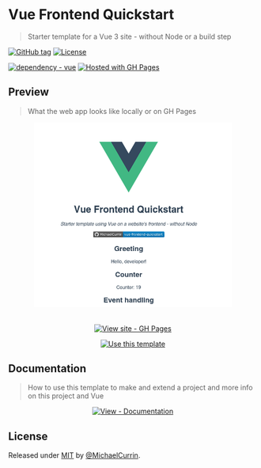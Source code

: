 # Vue Frontend Quickstart
> Starter template for a Vue 3 site - without Node or a build step

<!-- Badges generated with: https://michaelcurrin.github.io/badge-generator/ -->

[![GitHub tag](https://img.shields.io/github/tag/MichaelCurrin/vue-frontend-quickstart?include_prereleases=&sort=semver)](https://github.com/MichaelCurrin/vue-frontend-quickstart/releases/)
[![License](https://img.shields.io/badge/License-MIT-blue)](#license)

[![dependency - vue](https://img.shields.io/badge/vue-3-blue?logo=vue.js&logoColor=white)](https://www.npmjs.com/package/vue)
[![Hosted with GH Pages](https://img.shields.io/badge/Hosted_with-GitHub_Pages-blue?logo=github&logoColor=white)](https://pages.github.com/)


## Preview
> What the web app looks like locally or on GH Pages

<div align="center">
    <a href="https://michaelcurrin.github.io/vue-frontend-quickstart/">
        <img src="/sample.png" alt="Sample screenshot" title="Sample screenshot" width="400" />
    </a>
</div>

<br>

<div align="center">

[![View site - GH Pages](https://img.shields.io/badge/View_site-GH_Pages-blue?style=for-the-badge)](https://michaelcurrin.github.io/vue-frontend-quickstart/)

[![Use this template](https://img.shields.io/badge/Generate-Use_this_template-2ea44f?style=for-the-badge)](https://github.com/MichaelCurrin/vue-frontend-quickstart/generate)

</div>


## Documentation
> How to use this template to make and extend a project and more info on this project and Vue

<div align="center">

[![View - Documentation](https://img.shields.io/badge/View-Documentation-blue?style=for-the-badge)](/docs/)

</div>


## License

Released under [MIT](/LICENSE) by [@MichaelCurrin](https://github.com/MichaelCurrin).
